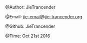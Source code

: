 
@Author: JieTrancender  

@Email: jie-email@jie-trancender.org  

@Github: JieTrancender  

@Time: Oct 21st 2016  


